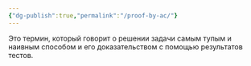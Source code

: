 ```yaml
---
{"dg-publish":true,"permalink":"/proof-by-ac/"}
---
```


Это термин, который говорит о решении задачи самым тупым и наивным способом и его доказательством с помощью результатов тестов.